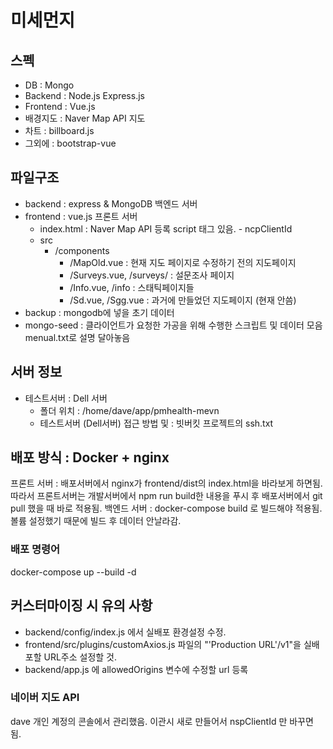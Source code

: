 # 미세먼지
## 스펙
- DB : Mongo 
- Backend : Node.js Express.js 
- Frontend : Vue.js 
- 배경지도 : Naver Map API 지도
- 차트 : billboard.js
- 그외에 : bootstrap-vue

## 파일구조
- backend : express & MongoDB 백엔드 서버
- frontend : vue.js 프론트 서버
    - index.html : Naver Map API 등록 script 태그 있음. - ncpClientId
    - src
        - /components
            - /MapOld.vue : 현재 지도 페이지로 수정하기 전의 지도페이지
            - /Surveys.vue, /surveys/ : 설문조사 페이지
            - /Info.vue, /info : 스태틱페이지들
            - /Sd.vue, /Sgg.vue : 과거에 만들었던 지도페이지 (현재 안씀)
- backup : mongodb에 넣을 초기 데이터
- mongo-seed : 클라이언트가 요청한 가공을 위해 수행한 스크립트 및 데이터 모음 menual.txt로 설명 달아놓음

## 서버 정보
- 테스트서버 : Dell 서버
    - 폴더 위치 : /home/dave/app/pmhealth-mevn
    - 테스트서버 (Dell서버) 접근 방법 및 : 빗버킷 프로젝트의 ssh.txt

## 배포 방식 : Docker + nginx
프론트 서버 : 배포서버에서 nginx가 frontend/dist의 index.html을 바라보게 하면됨. 따라서 프론트서버는 개발서버에서 npm run build한 내용을 푸시 후 배포서버에서 git pull 했을 때 바로 적용됨.
백엔드 서버 : docker-compose build 로 빌드해야 적용됨. 볼륨 설정했기 때문에 빌드 후 데이터 안날라감.

### 배포 명령어
docker-compose up --build -d

## 커스터마이징 시 유의 사항
- backend/config/index.js 에서 실배포 환경설정 수정.
- frontend/src/plugins/customAxios.js 파일의 "'Production URL'/v1"을 실배포할 URL주소 설정할 것.
- backend/app.js 에 allowedOrigins 변수에 수정할 url 등록

### 네이버 지도 API
dave 개인 계정의 콘솔에서 관리했음. 이관시 새로 만들어서 nspClientId 만 바꾸면 됨.
